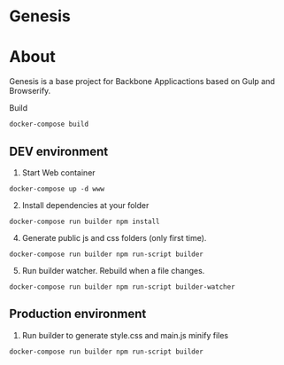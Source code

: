 # Genesis

# About
Genesis is a base project for Backbone Applicactions based on Gulp and Browserify. 


Build
```
docker-compose build
```


## DEV environment

1. Start Web container

  ```
  docker-compose up -d www
  ```
2. Install dependencies at your folder

  ```
  docker-compose run builder npm install
  ```
4. Generate public js and css folders (only first time).

  ```
  docker-compose run builder npm run-script builder
  ```

5. Run builder watcher. Rebuild when a file changes.

  ```
  docker-compose run builder npm run-script builder-watcher
  ```

## Production environment

1. Run builder to generate style.css and main.js minify files

  ```
  docker-compose run builder npm run-script builder
  ```